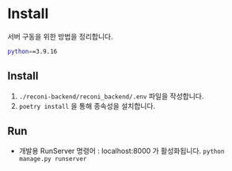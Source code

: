 # Install

서버 구동을 위한 방법을 정리합니다.

```bash
python==3.9.16
```

## Install

1. `./reconi-backend/reconi_backend/.env` 파일을 작성합니다.
2. `poetry install` 을 통해 종속성을 설치합니다.

## Run

- 개발용 RunServer 명령어 : localhost:8000 가 활성화됩니다.
  `python manage.py runserver`

